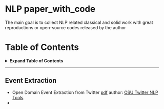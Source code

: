 # NLP paper_with_code
The main goal is to collect NLP related classical and solid work with great reproductions or open-source codes released by the author

# Table of Contents
<details>

<summary><b>Expand Table of Contents</b></summary><blockquote><p align="justify">


  - [Event Extraction](#event-extraction)


</p></blockquote></details>

---

## Event Extraction
* Open Domain Event Extraction from Twitter  [pdf](http://citeseerx.ist.psu.edu/viewdoc/download?doi=10.1.1.481.6809&rep=rep1&type=pdf)
author: [OSU Twitter NLP Tools](https://github.com/aritter/twitter_nlp)
* 